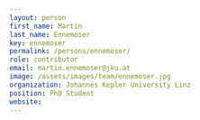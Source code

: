 ```yaml
---
layout: person
first_name: Martin
last_name: Ennemoser
key: ennemoser
permalink: /persons/ennemoser/
role: contributor
email: martin.ennemoser@jku.at
image: /assets/images/team/ennemoser.jpg
organization: Johannes Kepler University Linz
position: PhD Student
website:
---
```

